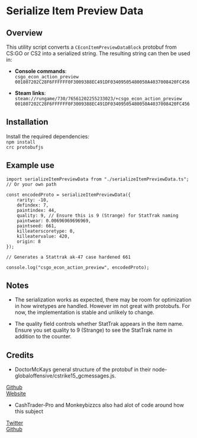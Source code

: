 # Serialize Item Preview Data  

## Overview  
This utility script converts a `CEconItemPreviewDataBlock` protobuf from CS:GO or CS2 into a serialized string. The resulting string can then be used in:  

- **Console commands**:  
`csgo_econ_action_preview 001807202C28F6FFFFFF0F3009388EC491DF03409505480050A4037008420FC456`

- **Steam links**:  
`steam://rungame/730/76561202255233023/+csgo_econ_action_preview 001807202C28F6FFFFFF0F3009388EC491DF03409505480050A4037008420FC456`

## Installation  

Install the required dependencies:  
`npm install`   
`crc protobufjs`

## Example use  
```
import serializeItemPreviewData from "./serializeItemPreviewData.ts"; // Or your own path

const encodedProto = serializeItemPreviewData({
    rarity: -10,
    defindex: 7,
    paintindex: 44,
    quality: 9, // Ensure this is 9 (Strange) for StatTrak naming
    paintwear: 0.00696969696969,
    paintseed: 661,
    killeaterscoretype: 0,
    killeatervalue: 420,
    origin: 8
});

// Generates a Stattrak ak-47 case hardened 661

console.log("csgo_econ_action_preview", encodedProto);
```

## Notes

- The serialization works as expected, there may be room for optimization in how wiretypes are handled. However im not great with protobufs. For now, the implementation is stable and unlikely to change.

- The quality field controls whether StatTrak appears in the item name. Ensure you set quality to 9 (Strange) to see the StatTrak name in addition to the counter.

## Credits

- DoctorMcKays general structure of the protobuf in their node-globaloffensive/cstrike15_gcmessages.js.

[Github](https://github.com/DoctorMcKay/)  
[Website](https://dev.doctormckay.com/)

- CashTrader-Pro and Monkeybizzcs also had alot of code around how this subject

[Twitter](https://x.com/MonkeyBizzCS)  
[Github](https://github.com/CashTrader-Pro/cs2-gen/tree/main)